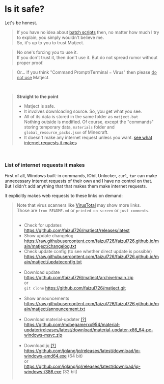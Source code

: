 # Is it safe?

Let's be honest.  

> If you have no idea about [batch scripts](https://en.wikipedia.org/wiki/Batch_file) then, no matter how much I try to explain, you simply wouldn't believe me.  
> So, it's up to you to trust Matject.

> No one's forcing you to use it.  
> If you don't trust it, then don't use it. But do not spread rumor without proper proof.

> Or... If you think "Command Prompt/Terminal = Virus" then please <u>do not use</u> Matject.

<br>

> **Straight to the point**
> * Matject is safe.
> * It involves downloading source. So, you get what you see.
> * All of its data is stored in the same folder as `matject.bat`  
> Nothing outside is modified. Of course, except the "commands" storing temporary data, `materials` folder and `global_resource_packs.json` of Minecraft.
> * It doesn't make any internet request unless you want. [see what internet requests it makes](#list-of-internet-requests-it-makes)  

<br>

### List of internet requests it makes
First of all, Windows built-in commands, IObit Unlocker, `curl`, `tar` can make unnecessary internet requests of their own and I have no control on that.  
But I didn't add anything that that makes them make internet requests.  

It explicitly makes web requests to these links on demand:  
> Note that virus scanners like [VirusTotal](https://www.virustotal.com/gui/home/upload) may show more links.  
> Those are `from README.md` or `printed on screen` or `just comments`.  
> &nbsp;
> &nbsp;
> * Check for updates  
> https://github.com/faizul726/matject/releases/latest
> &nbsp;  
> * Show update changelog  
> https://raw.githubusercontent.com/faizul726/faizul726.github.io/main/matject/changelog.txt
> &nbsp;  
> * Check update config (to see whether direct update is possible)  
> https://raw.githubusercontent.com/faizul726/faizul726.github.io/main/matject/updateconfig.txt  
> &nbsp;
> * Download update  
> https://github.com/faizul726/matject/archive/main.zip  
> or  
> `git clone` https://github.com/faizul726/matject.git  
> &nbsp;  
> * Show announcements  
> https://raw.githubusercontent.com/faizul726/faizul726.github.io/main/matject/announcement.txt  
> &nbsp;  
> * Download material-updater [[?]](/docs/what-is-material-updater)  
> https://github.com/mcbegamerxx954/material-updater/releases/latest/download/material-updater-x86_64-pc-windows-msvc.zip  
> &nbsp;  
> * Download jq [[?]](/docs/what-is-jq)  
> https://github.com/jqlang/jq/releases/latest/download/jq-windows-amd64.exe (64 bit)  
> or  
> https://github.com/jqlang/jq/releases/latest/download/jq-windows-i386.exe (32 bit)  
> &nbsp;